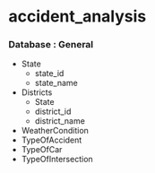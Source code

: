 # accident_analysis

### Database : General ###

* State
  * state_id
  * state_name
* Districts
  * State
  * district_id
  * district_name
* WeatherCondition
* TypeOfAccident
* TypeOfCar
* TypeOfIntersection
